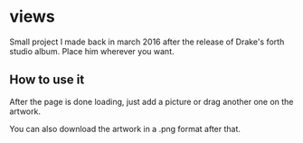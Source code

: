 # views
Small project I made back in march 2016 after the release of Drake's forth studio album. Place him wherever you want.

## How to use it
After the page is done loading, just add a picture or drag another one on the artwork.

You can also download the artwork in a .png format after that.